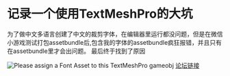 # 记录一个使用TextMeshPro的大坑
为了做中文多语言创建了中文的裁剪字体，在编辑器里运行都没问题，但是在微信小游戏测试打包assetbundle后,包含我的字体的assetbundle疯狂报错，并且只有在assetbundle里才会出问题。
最后终于找到了原因

![Please assign a Font Asset to this TextMeshPro gameobj]([https://github.com/h87545645/Blog/tree/main/unity3d/img](https://github.com/h87545645/Blog/blob/main/unity3d/img/2023.png) "unity 论坛")
[论坛链接](https://forum.unity.com/threads/please-assign-a-font-asset-to-this-textmeshpro-gameobj.1022008/)




